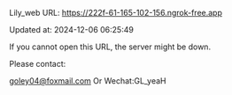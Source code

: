 Lily_web URL: https://222f-61-165-102-156.ngrok-free.app

Updated at: 2024-12-06 06:25:49

If you cannot open this URL, the server might be down.

Please contact: 

goley04@foxmail.com Or Wechat:GL_yeaH